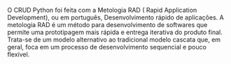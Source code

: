O CRUD Python foi feita com a Metologia RAD ( Rapid Application Development), ou em português, Desenvolvimento rápido de aplicações. A metologia RAD é um método para desenvolvimento de softwares que permite uma prototipagem mais rápida e entrega iterativa do produto final. Trata-se de um modelo alternativo ao tradicional modelo cascata que, em geral, foca em um processo de desenvolvimento sequencial e pouco flexível.



